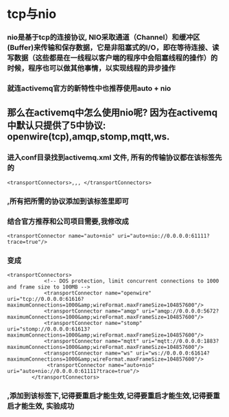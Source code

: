 # tcp与nio
### nio是基于tcp的连接协议, NIO采取通道（Channel）和缓冲区(Buffer)来传输和保存数据，它是非阻塞式的I/O，即在等待连接、读写数据（这些都是在一线程以客户端的程序中会阻塞线程的操作）的时候，程序也可以做其他事情，以实现线程的异步操作
### 就连activemq官方的新特性中也推荐使用auto + nio
## 那么在activemq中怎么使用nio呢? 因为在activemq中默认只提供了5中协议: openwire(tcp),amqp,stomp,mqtt,ws.
### 进入conf目录找到activemq.xml 文件, 所有的传输协议都在该标签先的 
```
<transportConnectors>,,, </transportConnectors>
```
### ,所有把所需的协议添加到该标签里即可
### 结合官方推荐和公司项目需要,我修改成
```
<transportConnector name="auto+nio" uri="auto+nio://0.0.0.0:61111?trace=true"/> 
```
### 变成
```
<transportConnectors>
            <!-- DOS protection, limit concurrent connections to 1000 and frame size to 100MB -->
            <transportConnector name="openwire" uri="tcp://0.0.0.0:61616?maximumConnections=1000&amp;wireFormat.maxFrameSize=104857600"/>
            <transportConnector name="amqp" uri="amqp://0.0.0.0:5672?maximumConnections=1000&amp;wireFormat.maxFrameSize=104857600"/>
            <transportConnector name="stomp" uri="stomp://0.0.0.0:61613?maximumConnections=1000&amp;wireFormat.maxFrameSize=104857600"/>
            <transportConnector name="mqtt" uri="mqtt://0.0.0.0:1883?maximumConnections=1000&amp;wireFormat.maxFrameSize=104857600"/>
            <transportConnector name="ws" uri="ws://0.0.0.0:61614?maximumConnections=1000&amp;wireFormat.maxFrameSize=104857600"/>
             <transportConnector name="auto+nio" uri="auto+nio://0.0.0.0:61111?trace=true"/> 
        </transportConnectors>
```
### ,添加到该标签下,记得要重启才能生效,记得要重启才能生效,记得要重启才能生效, 实验成功

